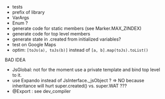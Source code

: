 - tests
- prefix of library
- VarArgs
- Enum ?
- generate code for static members (see Marker.MAX_ZINDEX)
- generate code for top level members
- generate state in .created from initialized variables?
- test on Google Maps
- optim: `[toJs(a), toJs(b)]` instead of `[a, b].map(toJs).toList()`

BAD IDEA
- JsGlobal: not for the moment use a private template and bind top level to it.
- use Expando<JsObject> instead of JsInterface._jsObject ? => NO because 
inheritance will hurt super.created() vs. super.WAT ??? 
- @Export  : see dev_compiler